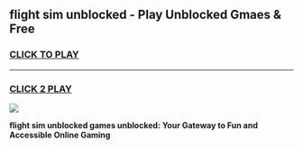 
## flight sim unblocked - Play Unblocked Gmaes & Free
<h3>
<a href="https://news.freeplayer.one?title=flight_sim_unblocked&ref=16F">CLICK TO PLAY</a></h3>
<hr>

<h3>
<a href="https://news.freeplayer.one?title=flight_sim_unblocked&ref=16F">CLICK 2 PLAY</a>
  
</h3>

<a href="https://news.freeplayer.one?title=flight_sim_unblocked&ref=16F/"><img src="https://clearcache.store/games.png"></a>


**flight sim unblocked games unblocked: Your Gateway to Fun and Accessible Online Gaming**
